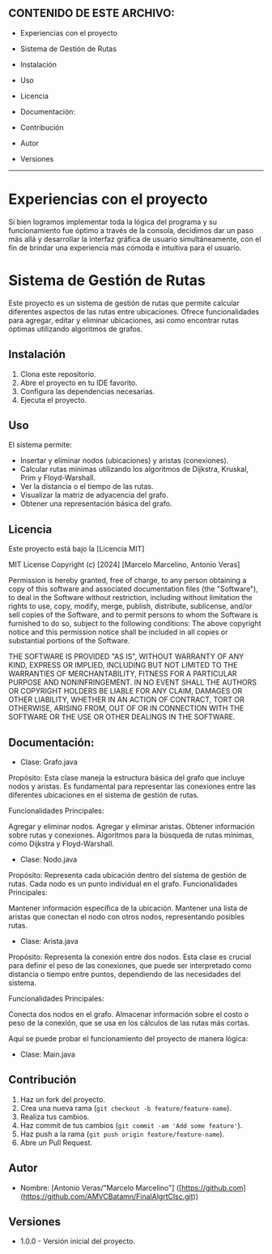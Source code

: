 ## CONTENIDO DE ESTE ARCHIVO: 

* Experiencias con el proyecto

* Sistema de Gestión de Rutas

* Instalación

* Uso

* Licencia

* Documentación:

* Contribución

* Autor

* Versiones


-------------------


# Experiencias con el proyecto

Si bien logramos implementar toda la lógica del programa y su funcionamiento fue óptimo a través de la consola, decidimos dar un paso más allá y desarrollar la interfaz gráfica de usuario simultáneamente, con el fin de brindar una experiencia más cómoda e intuitiva para el usuario.


# Sistema de Gestión de Rutas

Este proyecto es un sistema de gestión de rutas que permite calcular diferentes aspectos de las rutas entre ubicaciones. Ofrece funcionalidades para agregar, editar y eliminar ubicaciones, así como encontrar rutas óptimas utilizando algoritmos de grafos.

## Instalación

1. Clona este repositorio.
2. Abre el proyecto en tu IDE favorito.
3. Configura las dependencias necesarias.
4. Ejecuta el proyecto.

## Uso

El sistema permite:

- Insertar y eliminar nodos (ubicaciones) y aristas (conexiones).
- Calcular rutas mínimas utilizando los algoritmos de Dijkstra, Kruskal, Prim y Floyd-Warshall.
- Ver la distancia o el tiempo de las rutas.
- Visualizar la matriz de adyacencia del grafo.
- Obtener una representación básica del grafo.

## Licencia

Este proyecto está bajo la [Licencia MIT]

MIT License  Copyright (c) [2024] [Marcelo Marcelino, Antonio Veras]  

Permission is hereby granted, free of charge, to any person obtaining a copy of this software and associated documentation files (the "Software"), to deal 
in the Software without restriction, including without limitation the rights to use, copy, modify, merge, publish, distribute, sublicense, and/or sell 
copies of the Software, and to permit persons to whom the Software is furnished to do so, subject to the following conditions:
 The above copyright notice and this permission notice shall be included in all copies or substantial portions of the Software.
 
THE SOFTWARE IS PROVIDED "AS IS", WITHOUT WARRANTY OF ANY KIND, EXPRESS OR IMPLIED, INCLUDING BUT NOT LIMITED TO 
THE WARRANTIES OF MERCHANTABILITY, FITNESS FOR A PARTICULAR PURPOSE AND NONINFRINGEMENT. IN NO EVENT SHALL THE AUTHORS OR COPYRIGHT 
HOLDERS BE LIABLE FOR ANY CLAIM, DAMAGES OR OTHER LIABILITY, WHETHER IN AN ACTION OF CONTRACT, TORT OR OTHERWISE, ARISING FROM, OUT OF OR 
IN CONNECTION WITH THE SOFTWARE OR THE USE OR OTHER DEALINGS IN THE SOFTWARE.

## Documentación:

- Clase: Grafo.java

 Propósito: Esta clase maneja la estructura básica del grafo que incluye nodos y aristas. Es fundamental para 
 representar las conexiones entre las diferentes ubicaciones en el sistema de gestión de rutas.
 
Funcionalidades Principales:

Agregar y eliminar nodos.
Agregar y eliminar aristas.
Obtener información sobre rutas y conexiones.
Algoritmos para la búsqueda de rutas mínimas, como Dijkstra y Floyd-Warshall.

- Clase: Nodo.java

Propósito: Representa cada ubicación dentro del sistema de gestión de rutas. Cada nodo es un punto individual en el grafo.
Funcionalidades Principales:

Mantener información específica de la ubicación.
Mantener una lista de aristas que conectan el nodo con otros nodos, representando posibles rutas.

- Clase: Arista.java

 Propósito: Representa la conexión entre dos nodos. Esta clase es crucial para definir el peso de las
 conexiones, que puede ser interpretado como distancia o tiempo entre puntos, dependiendo de las necesidades del sistema.
 
Funcionalidades Principales:

Conecta dos nodos en el grafo.
Almacenar información sobre el costo o peso de la conexión, que se usa en los cálculos de las rutas más cortas.


Aquí se puede probar el funcionamiento del proyecto de manera lógica:
- Clase: Main.java



## Contribución

1. Haz un fork del proyecto.
2. Crea una nueva rama (`git checkout -b feature/feature-name`).
3. Realiza tus cambios.
4. Haz commit de tus cambios (`git commit -am 'Add some feature'`).
5. Haz push a la rama (`git push origin feature/feature-name`).
6. Abre un Pull Request.


## Autor

- Nombre: [Antonio Veras/"Marcelo Marcelino"]
([https://github.com](https://github.com/AMVCBatamn/FinalAlgrtClsc.git))

## Versiones

- 1.0.0 - Versión inicial del proyecto.
